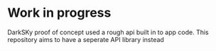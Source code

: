 # Work in progress
DarkSKy proof of concept used a rough api built in to app code. This repository aims to have a seperate API library instead
